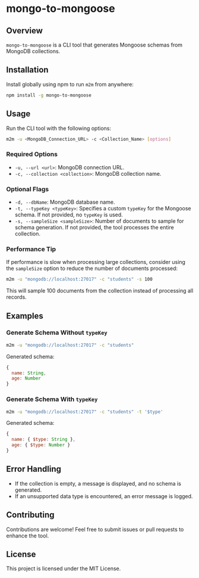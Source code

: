 # mongo-to-mongoose

## Overview

`mongo-to-mongoose` is a CLI tool that generates Mongoose schemas from MongoDB collections.

## Installation

Install globally using npm to run `m2m` from anywhere:

```bash
npm install -g mongo-to-mongoose
```

## Usage

Run the CLI tool with the following options:

```bash
m2m -u <MongoDB_Connection_URL> -c <Collection_Name> [options]
```

### Required Options

- `-u, --url <url>`: MongoDB connection URL.
- `-c, --collection <collection>`: MongoDB collection name.

### Optional Flags

- `-d, --dbName`: MongoDB database name.
- `-t, --typeKey <typeKey>`: Specifies a custom `typeKey` for the Mongoose schema. If not provided, no `typeKey` is used.
- `-s, --sampleSize <sampleSize>`: Number of documents to sample for schema generation. If not provided, the tool processes the entire collection.

### Performance Tip

If performance is slow when processing large collections, consider using the `sampleSize` option to reduce the number of documents processed:

```bash
m2m -u "mongodb://localhost:27017" -c "students" -s 100
```

This will sample 100 documents from the collection instead of processing all records.

## Examples

### Generate Schema Without `typeKey`

```bash
m2m -u "mongodb://localhost:27017" -c "students"
```

Generated schema:

```javascript
{
  name: String,
  age: Number
}
```

### Generate Schema With `typeKey`

```bash
m2m -u "mongodb://localhost:27017" -c "students" -t '$type'
```

Generated schema:

```javascript
{
  name: { $type: String },
  age: { $type: Number }
}
```

## Error Handling

- If the collection is empty, a message is displayed, and no schema is generated.
- If an unsupported data type is encountered, an error message is logged.

## Contributing

Contributions are welcome! Feel free to submit issues or pull requests to enhance the tool.

## License

This project is licensed under the MIT License.

